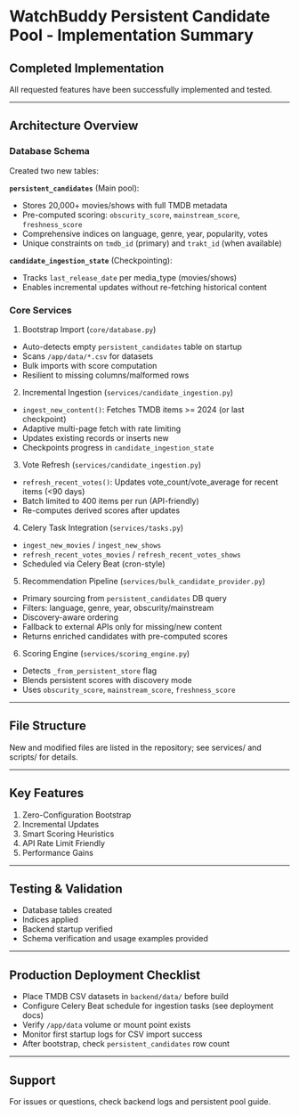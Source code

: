 # WatchBuddy Persistent Candidate Pool - Implementation Summary

## Completed Implementation

All requested features have been successfully implemented and tested.

---

## Architecture Overview

### Database Schema
Created two new tables:

**`persistent_candidates`** (Main pool):
- Stores 20,000+ movies/shows with full TMDB metadata
- Pre-computed scoring: `obscurity_score`, `mainstream_score`, `freshness_score`
- Comprehensive indices on language, genre, year, popularity, votes
- Unique constraints on `tmdb_id` (primary) and `trakt_id` (when available)

**`candidate_ingestion_state`** (Checkpointing):
- Tracks `last_release_date` per media_type (movies/shows)
- Enables incremental updates without re-fetching historical content

### Core Services

1. Bootstrap Import (`core/database.py`)
- Auto-detects empty `persistent_candidates` table on startup
- Scans `/app/data/*.csv` for datasets
- Bulk imports with score computation
- Resilient to missing columns/malformed rows

2. Incremental Ingestion (`services/candidate_ingestion.py`)
- `ingest_new_content()`: Fetches TMDB items >= 2024 (or last checkpoint)
- Adaptive multi-page fetch with rate limiting
- Updates existing records or inserts new
- Checkpoints progress in `candidate_ingestion_state`

3. Vote Refresh (`services/candidate_ingestion.py`)
- `refresh_recent_votes()`: Updates vote_count/vote_average for recent items (<90 days)
- Batch limited to 400 items per run (API-friendly)
- Re-computes derived scores after updates

4. Celery Task Integration (`services/tasks.py`)
- `ingest_new_movies` / `ingest_new_shows`
- `refresh_recent_votes_movies` / `refresh_recent_votes_shows`
- Scheduled via Celery Beat (cron-style)

5. Recommendation Pipeline (`services/bulk_candidate_provider.py`)
- Primary sourcing from `persistent_candidates` DB query
- Filters: language, genre, year, obscurity/mainstream
- Discovery-aware ordering
- Fallback to external APIs only for missing/new content
- Returns enriched candidates with pre-computed scores

6. Scoring Engine (`services/scoring_engine.py`)
- Detects `_from_persistent_store` flag
- Blends persistent scores with discovery mode
- Uses `obscurity_score`, `mainstream_score`, `freshness_score`

---

## File Structure

New and modified files are listed in the repository; see services/ and scripts/ for details.

---

## Key Features

1. Zero-Configuration Bootstrap
2. Incremental Updates
3. Smart Scoring Heuristics
4. API Rate Limit Friendly
5. Performance Gains

---

## Testing & Validation

- Database tables created
- Indices applied
- Backend startup verified
- Schema verification and usage examples provided

---

## Production Deployment Checklist

- Place TMDB CSV datasets in `backend/data/` before build
- Configure Celery Beat schedule for ingestion tasks (see deployment docs)
- Verify `/app/data` volume or mount point exists
- Monitor first startup logs for CSV import success
- After bootstrap, check `persistent_candidates` row count

---

## Support

For issues or questions, check backend logs and persistent pool guide.
